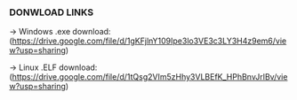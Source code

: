 ### DONWLOAD LINKS

-> Windows .exe download: 
(https://drive.google.com/file/d/1gKFjlnY109Ipe3lo3VE3c3LY3H4z9em6/view?usp=sharing)

-> Linux .ELF download: 
(https://drive.google.com/file/d/1tQsg2VIm5zHhy3VLBEfK_HPhBnvJrIBv/view?usp=sharing) 
